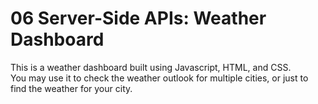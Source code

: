 # 06 Server-Side APIs: Weather Dashboard

This is a weather dashboard built using Javascript, HTML, and CSS.<br>
You may use it to check the weather outlook for multiple cities, or just to find the weather for your city.
